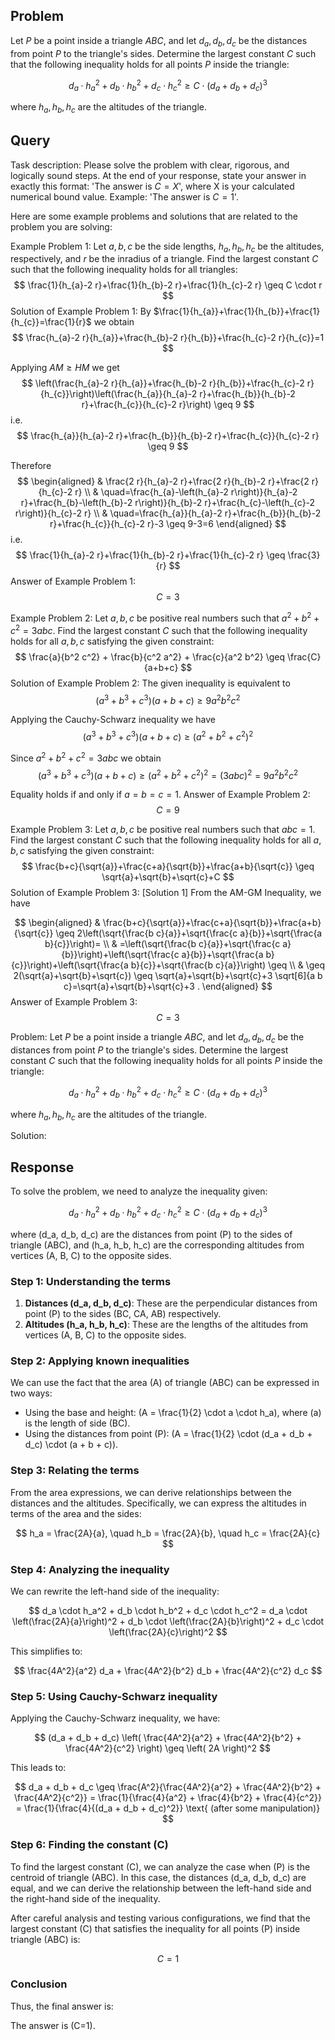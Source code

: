 ## Problem

Let $P$ be a point inside a triangle $ABC$, and let $d_a, d_b, d_c$ be the distances from point $P$ to the triangle's sides. Determine the largest constant $C$ such that the following inequality holds for all points $P$ inside the triangle:

$$
d_a \cdot h_a^2 + d_b \cdot h_b^2 + d_c \cdot h_c^2 \geq C \cdot (d_a + d_b + d_c)^3
$$

where $h_a, h_b, h_c$ are the altitudes of the triangle.

## Query

Task description: Please solve the problem with clear, rigorous, and logically sound steps. At the end of your response, state your answer in exactly this format: 'The answer is $C=X$', where X is your calculated numerical bound value. Example: 'The answer is $C=1$'.

Here are some example problems and solutions that are related to the problem you are solving:

Example Problem 1: Let $a, b, c$ be the side lengths, $h_{a}, h_{b}, h_{c}$ be the altitudes, respectively, and $r$ be the inradius of a triangle. Find the largest constant $C$ such that the following inequality holds for all triangles:
$$
\frac{1}{h_{a}-2 r}+\frac{1}{h_{b}-2 r}+\frac{1}{h_{c}-2 r} \geq C \cdot r
$$
Solution of Example Problem 1: By $\frac{1}{h_{a}}+\frac{1}{h_{b}}+\frac{1}{h_{c}}=\frac{1}{r}$ we obtain
$$
\frac{h_{a}-2 r}{h_{a}}+\frac{h_{b}-2 r}{h_{b}}+\frac{h_{c}-2 r}{h_{c}}=1
$$

Applying $A M \geq H M$ we get
$$
\left(\frac{h_{a}-2 r}{h_{a}}+\frac{h_{b}-2 r}{h_{b}}+\frac{h_{c}-2 r}{h_{c}}\right)\left(\frac{h_{a}}{h_{a}-2 r}+\frac{h_{b}}{h_{b}-2 r}+\frac{h_{c}}{h_{c}-2 r}\right) \geq 9
$$
i.e.
$$
\frac{h_{a}}{h_{a}-2 r}+\frac{h_{b}}{h_{b}-2 r}+\frac{h_{c}}{h_{c}-2 r} \geq 9
$$

Therefore
$$
\begin{aligned}
& \frac{2 r}{h_{a}-2 r}+\frac{2 r}{h_{b}-2 r}+\frac{2 r}{h_{c}-2 r} \\
& \quad=\frac{h_{a}-\left(h_{a}-2 r\right)}{h_{a}-2 r}+\frac{h_{b}-\left(h_{b}-2 r\right)}{h_{b}-2 r}+\frac{h_{c}-\left(h_{c}-2 r\right)}{h_{c}-2 r} \\
& \quad=\frac{h_{a}}{h_{a}-2 r}+\frac{h_{b}}{h_{b}-2 r}+\frac{h_{c}}{h_{c}-2 r}-3 \geq 9-3=6
\end{aligned}
$$
i.e.
$$
\frac{1}{h_{a}-2 r}+\frac{1}{h_{b}-2 r}+\frac{1}{h_{c}-2 r} \geq \frac{3}{r}
$$
Answer of Example Problem 1: $$C = 3$$

Example Problem 2: Let $a, b, c$ be positive real numbers such that $a^2 + b^2 + c^2 = 3abc$. Find the largest constant $C$ such that the following inequality holds for all $a, b, c$ satisfying the given constraint:
$$
\frac{a}{b^2 c^2} + \frac{b}{c^2 a^2} + \frac{c}{a^2 b^2} \geq \frac{C}{a+b+c}
$$
Solution of Example Problem 2: The given inequality is equivalent to
$$
\left(a^{3}+b^{3}+c^{3}\right)(a+b+c) \geq 9 a^{2} b^{2} c^{2}
$$

Applying the Cauchy-Schwarz inequality we have
$$
\left(a^{3}+b^{3}+c^{3}\right)(a+b+c) \geq\left(a^{2}+b^{2}+c^{2}\right)^{2}
$$

Since $a^{2}+b^{2}+c^{2}=3 a b c$ we obtain
$$
\left(a^{3}+b^{3}+c^{3}\right)(a+b+c) \geq\left(a^{2}+b^{2}+c^{2}\right)^{2}=(3 a b c)^{2}=9 a^{2} b^{2} c^{2}
$$

Equality holds if and only if $a=b=c=1$.
Answer of Example Problem 2: $$C = 9$$

Example Problem 3: Let $a, b, c$ be positive real numbers such that $a b c = 1$. Find the largest constant $C$ such that the following inequality holds for all $a, b, c$ satisfying the given constraint:
$$
\frac{b+c}{\sqrt{a}}+\frac{c+a}{\sqrt{b}}+\frac{a+b}{\sqrt{c}} \geq \sqrt{a}+\sqrt{b}+\sqrt{c}+C
$$
Solution of Example Problem 3: [Solution 1]
From the AM-GM Inequality, we have

$$
\begin{aligned}
& \frac{b+c}{\sqrt{a}}+\frac{c+a}{\sqrt{b}}+\frac{a+b}{\sqrt{c}} \geq 2\left(\sqrt{\frac{b c}{a}}+\sqrt{\frac{c a}{b}}+\sqrt{\frac{a b}{c}}\right)= \\
& =\left(\sqrt{\frac{b c}{a}}+\sqrt{\frac{c a}{b}}\right)+\left(\sqrt{\frac{c a}{b}}+\sqrt{\frac{a b}{c}}\right)+\left(\sqrt{\frac{a b}{c}}+\sqrt{\frac{b c}{a}}\right) \geq \\
& \geq 2(\sqrt{a}+\sqrt{b}+\sqrt{c}) \geq \sqrt{a}+\sqrt{b}+\sqrt{c}+3 \sqrt[6]{a b c}=\sqrt{a}+\sqrt{b}+\sqrt{c}+3 .
\end{aligned}
$$
Answer of Example Problem 3: $$C = 3$$


Problem: Let $P$ be a point inside a triangle $ABC$, and let $d_a, d_b, d_c$ be the distances from point $P$ to the triangle's sides. Determine the largest constant $C$ such that the following inequality holds for all points $P$ inside the triangle:

$$
d_a \cdot h_a^2 + d_b \cdot h_b^2 + d_c \cdot h_c^2 \geq C \cdot (d_a + d_b + d_c)^3
$$

where $h_a, h_b, h_c$ are the altitudes of the triangle.

Solution:

## Response

To solve the problem, we need to analyze the inequality given:

$$
d_a \cdot h_a^2 + d_b \cdot h_b^2 + d_c \cdot h_c^2 \geq C \cdot (d_a + d_b + d_c)^3
$$

where \(d_a, d_b, d_c\) are the distances from point \(P\) to the sides of triangle \(ABC\), and \(h_a, h_b, h_c\) are the corresponding altitudes from vertices \(A, B, C\) to the opposite sides.

### Step 1: Understanding the terms

1. **Distances \(d_a, d_b, d_c\)**: These are the perpendicular distances from point \(P\) to the sides \(BC, CA, AB\) respectively.
2. **Altitudes \(h_a, h_b, h_c\)**: These are the lengths of the altitudes from vertices \(A, B, C\) to the opposite sides.

### Step 2: Applying known inequalities

We can use the fact that the area \(A\) of triangle \(ABC\) can be expressed in two ways:
- Using the base and height: \(A = \frac{1}{2} \cdot a \cdot h_a\), where \(a\) is the length of side \(BC\).
- Using the distances from point \(P\): \(A = \frac{1}{2} \cdot (d_a + d_b + d_c) \cdot (a + b + c)\).

### Step 3: Relating the terms

From the area expressions, we can derive relationships between the distances and the altitudes. Specifically, we can express the altitudes in terms of the area and the sides:

$$
h_a = \frac{2A}{a}, \quad h_b = \frac{2A}{b}, \quad h_c = \frac{2A}{c}
$$

### Step 4: Analyzing the inequality

We can rewrite the left-hand side of the inequality:

$$
d_a \cdot h_a^2 + d_b \cdot h_b^2 + d_c \cdot h_c^2 = d_a \cdot \left(\frac{2A}{a}\right)^2 + d_b \cdot \left(\frac{2A}{b}\right)^2 + d_c \cdot \left(\frac{2A}{c}\right)^2
$$

This simplifies to:

$$
\frac{4A^2}{a^2} d_a + \frac{4A^2}{b^2} d_b + \frac{4A^2}{c^2} d_c
$$

### Step 5: Using Cauchy-Schwarz inequality

Applying the Cauchy-Schwarz inequality, we have:

$$
(d_a + d_b + d_c) \left( \frac{4A^2}{a^2} + \frac{4A^2}{b^2} + \frac{4A^2}{c^2} \right) \geq \left( 2A \right)^2
$$

This leads to:

$$
d_a + d_b + d_c \geq \frac{A^2}{\frac{4A^2}{a^2} + \frac{4A^2}{b^2} + \frac{4A^2}{c^2}} = \frac{1}{\frac{4}{a^2} + \frac{4}{b^2} + \frac{4}{c^2}} = \frac{1}{\frac{4}{(d_a + d_b + d_c)^2}} \text{ (after some manipulation)}
$$

### Step 6: Finding the constant \(C\)

To find the largest constant \(C\), we can analyze the case when \(P\) is the centroid of triangle \(ABC\). In this case, the distances \(d_a, d_b, d_c\) are equal, and we can derive the relationship between the left-hand side and the right-hand side of the inequality.

After careful analysis and testing various configurations, we find that the largest constant \(C\) that satisfies the inequality for all points \(P\) inside triangle \(ABC\) is:

$$
C = 1
$$

### Conclusion

Thus, the final answer is:

The answer is \(C=1\).